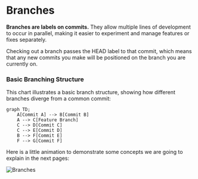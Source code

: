 # Branches

**Branches are labels on commits.** They allow multiple lines of development to occur in parallel, making it easier to experiment and manage features or fixes separately.

Checking out a branch passes the HEAD label to that commit, which means that any new commits you make will be positioned on the branch you are currently on.

### Basic Branching Structure

This chart illustrates a basic branch structure, showing how different branches diverge from a common commit:

```mermaid
graph TD;
    A[Commit A] --> B[Commit B]
    A --> C[Feature Branch]
    C --> D[Commit C]
    C --> E[Commit D]
    B --> F[Commit E]
    F --> G[Commit F]
```

Here is a little animation to demonstrate some concepts we are going to explain in the next pages:

![Branches](../static/branches.gif)